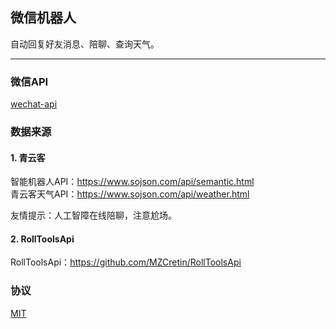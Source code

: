 ## 微信机器人

自动回复好友消息、陪聊、查询天气。  

---

### 微信API
[wechat-api](https://github.com/biezhi/wechat-api)  

### 数据来源

#### 1. 青云客
智能机器人API：https://www.sojson.com/api/semantic.html  
青云客天气API：https://www.sojson.com/api/weather.html

友情提示：人工智障在线陪聊，注意尬场。  

#### 2. RollToolsApi

RollToolsApi：https://github.com/MZCretin/RollToolsApi  

### 协议

[MIT](https://github.com/scorego/WechatRobot/blob/master/LICENSE.md)